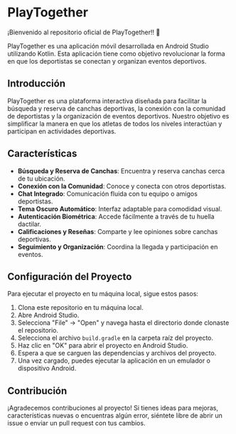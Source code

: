 # PlayTogether

¡Bienvenido al repositorio oficial de PlayTogether!! 🎉

PlayTogether es una aplicación móvil desarrollada en Android Studio utilizando Kotlin. Esta aplicación tiene como objetivo revolucionar la forma en que los deportistas se conectan y organizan eventos deportivos.

## Introducción

PlayTogether es una plataforma interactiva diseñada para facilitar la búsqueda y reserva de canchas deportivas, la conexión con la comunidad de deportistas y la organización de eventos deportivos. Nuestro objetivo es simplificar la manera en que los atletas de todos los niveles interactúan y participan en actividades deportivas.

## Características

- **Búsqueda y Reserva de Canchas**: Encuentra y reserva canchas cerca de tu ubicación.
- **Conexión con la Comunidad**: Conoce y conecta con otros deportistas.
- **Chat Integrado**: Comunicación fluida con tu equipo o amigos deportistas.
- **Tema Oscuro Automático**: Interfaz adaptable para comodidad visual.
- **Autenticación Biométrica**: Accede fácilmente a través de tu huella dactilar.
- **Calificaciones y Reseñas**: Comparte y lee opiniones sobre canchas deportivas.
- **Seguimiento y Organización**: Coordina la llegada y participación en eventos.

## Configuración del Proyecto

Para ejecutar el proyecto en tu máquina local, sigue estos pasos:

1. Clona este repositorio en tu máquina local.
2. Abre Android Studio.
3. Selecciona "File" -> "Open" y navega hasta el directorio donde clonaste el repositorio.
4. Selecciona el archivo `build.gradle` en la carpeta raíz del proyecto.
5. Haz clic en "OK" para abrir el proyecto en Android Studio.
6. Espera a que se carguen las dependencias y archivos del proyecto.
7. Una vez cargado, puedes ejecutar la aplicación en un emulador o dispositivo Android.

## Contribución

¡Agradecemos contribuciones al proyecto! Si tienes ideas para mejoras, características nuevas o encuentras algún error, siéntete libre de abrir un issue o enviar un pull request con tus cambios.
